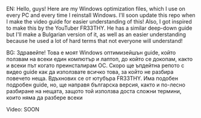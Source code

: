 EN: Hello, guys! Here are my Windows optimization files, which I use on every PC and every time I reinstall Windows. I'll soon update this repo when I make the video guide for easier understanding of this! Also, I got inspired to make this by the YouTuber FR33THY.
He has a similar deep-down guide but I'll make a Bulgarian version of it, as well as an easier understanding because he used a lot of hard terms that not everyone will understand!

BG: Здравейте! Това е моят Windows оптимизейшън guide, който ползвам на всеки един компютър и лаптоп, до който се докопам, както и всеки път когато преинсталирам ОС. Скоро ще ъпдейтна репото с видео guide как да използвате всичко това, за който не разбира повечето неща.
Вдъхнових се от ютубъра FR33THY. Има подобен подробен guide, но, ще направя българска версия, както и по-лесно разбиране на нещата, защото той използва доста сложни термини, които няма да разбере всеки


Video: SOON

